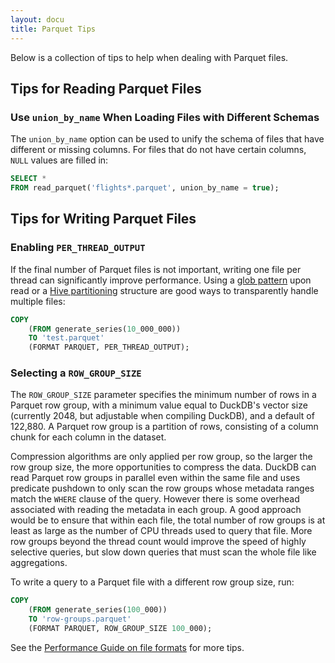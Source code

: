 ```yaml
---
layout: docu
title: Parquet Tips
---
```


Below is a collection of tips to help when dealing with Parquet files.

## Tips for Reading Parquet Files

### Use `union_by_name` When Loading Files with Different Schemas

The `union_by_name` option can be used to unify the schema of files that have different or missing columns. For files that do not have certain columns, `NULL` values are filled in:

```sql
SELECT *
FROM read_parquet('flights*.parquet', union_by_name = true);
```

## Tips for Writing Parquet Files

### Enabling `PER_THREAD_OUTPUT`

If the final number of Parquet files is not important, writing one file per thread can significantly improve performance.
Using a [glob pattern](../multiple_files/overview#glob-syntax) upon read or a [Hive partitioning](../partitioning/hive_partitioning) structure are good ways to transparently handle multiple files:

```sql
COPY
    (FROM generate_series(10_000_000))
    TO 'test.parquet'
    (FORMAT PARQUET, PER_THREAD_OUTPUT);
```

### Selecting a `ROW_GROUP_SIZE`

The `ROW_GROUP_SIZE` parameter specifies the minimum number of rows in a Parquet row group, with a minimum value equal to DuckDB's vector size (currently 2048, but adjustable when compiling DuckDB), and a default of 122,880.
A Parquet row group is a partition of rows, consisting of a column chunk for each column in the dataset.

Compression algorithms are only applied per row group, so the larger the row group size, the more opportunities to compress the data.
DuckDB can read Parquet row groups in parallel even within the same file and uses predicate pushdown to only scan the row groups whose metadata ranges match the `WHERE` clause of the query.
However there is some overhead associated with reading the metadata in each group.
A good approach would be to ensure that within each file, the total number of row groups is at least as large as the number of CPU threads used to query that file.
More row groups beyond the thread count would improve the speed of highly selective queries, but slow down queries that must scan the whole file like aggregations.

To write a query to a Parquet file with a different row group size, run:

```sql
COPY
    (FROM generate_series(100_000))
    TO 'row-groups.parquet'
    (FORMAT PARQUET, ROW_GROUP_SIZE 100_000);
```

See the [Performance Guide on file formats](../../guides/performance/file_formats#parquet-file-sizes) for more tips.
